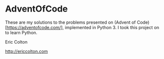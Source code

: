 # AdventOfCode

These are my solutions to the problems presented on (Advent of Code)[https://adventofcode.com/], implemented in Python 3.  I took this project on to learn Python.

Eric Colton

http://ericcolton.com
